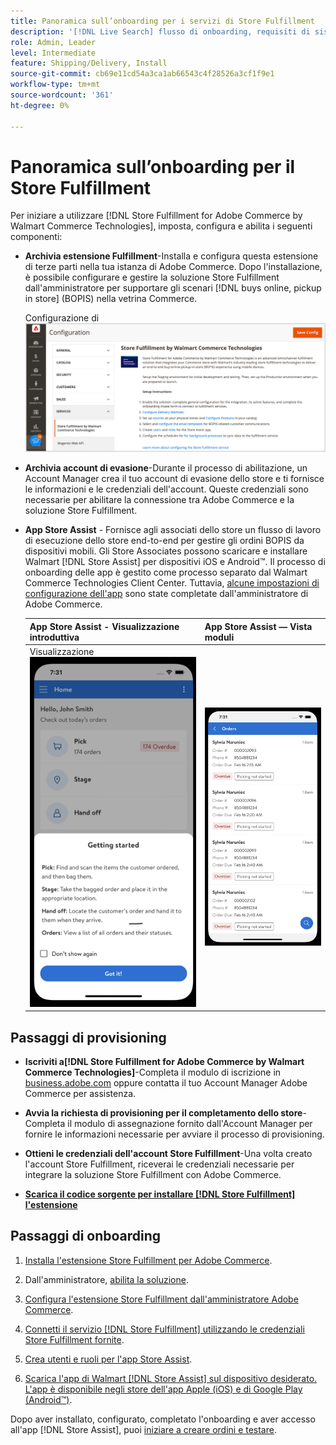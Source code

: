 ```yaml
---
title: Panoramica sull’onboarding per i servizi di Store Fulfillment
description: '[!DNL Live Search] flusso di onboarding, requisiti di sistema, limiti e limitazioni.'
role: Admin, Leader
level: Intermediate
feature: Shipping/Delivery, Install
source-git-commit: cb69e11cd54a3ca1ab66543c4f28526a3cf1f9e1
workflow-type: tm+mt
source-wordcount: '361'
ht-degree: 0%

---
```


# Panoramica sull’onboarding per il Store Fulfillment

Per iniziare a utilizzare [!DNL Store Fulfillment for Adobe Commerce by Walmart Commerce Technologies], imposta, configura e abilita i seguenti componenti:

- **Archivia estensione Fulfillment**-Installa e configura questa estensione di terze parti nella tua istanza di Adobe Commerce. Dopo l&#39;installazione, è possibile configurare e gestire la soluzione Store Fulfillment dall&#39;amministratore per supportare gli scenari [!DNL buys online, pickup in store] (BOPIS) nella vetrina Commerce.

  Configurazione di ![[!DNL Store Fulfillment Service] nella visualizzazione Amministratore](assets/store-fulfillment-admin-home.png)

- **Archivia account di evasione**-Durante il processo di abilitazione, un Account Manager crea il tuo account di evasione dello store e ti fornisce le informazioni e le credenziali dell&#39;account. Queste credenziali sono necessarie per abilitare la connessione tra Adobe Commerce e la soluzione Store Fulfillment.

- **App Store Assist** - Fornisce agli associati dello store un flusso di lavoro di esecuzione dello store end-to-end per gestire gli ordini BOPIS da dispositivi mobili. Gli Store Associates possono scaricare e installare Walmart [!DNL Store Assist] per dispositivi iOS e Android™. Il processo di onboarding delle app è gestito come processo separato dal Walmart Commerce Technologies Client Center. Tuttavia, [alcune impostazioni di configurazione dell&#39;app](user-setup.md) sono state completate dall&#39;amministratore di Adobe Commerce.

  | App Store Assist - Visualizzazione introduttiva | App Store Assist — Vista moduli |
  |-------------------------------------------------------------------------------------------------------------|-----------------------------------------------------------------------------------------------|
  | Visualizzazione ![[!DNL Store Assist App Getting Started] sul dispositivo mobile](assets/store-assist-get-started-small.png) | ![[!DNL Store Assist App Orders view] sul dispositivo mobile](assets/store-assist-orders-small.png) |

## Passaggi di provisioning

- **Iscriviti a[!DNL Store Fulfillment for Adobe Commerce by Walmart Commerce Technologies]**-Completa il modulo di iscrizione in [business.adobe.com](https://business.adobe.com/resources/store-fulfillment.html) oppure contatta il tuo Account Manager Adobe Commerce per assistenza.

- **Avvia la richiesta di provisioning per il completamento dello store**-Completa il modulo di assegnazione fornito dall&#39;Account Manager per fornire le informazioni necessarie per avviare il processo di provisioning.

- **Ottieni le credenziali dell&#39;account Store Fulfillment**-Una volta creato l&#39;account Store Fulfillment, riceverai le credenziali necessarie per integrare la soluzione Store Fulfillment con Adobe Commerce.

- **[Scarica il codice sorgente per installare  [!DNL Store Fulfillment] l&#39;estensione](install.md)**

## Passaggi di onboarding

1. [Installa l&#39;estensione Store Fulfillment per Adobe Commerce](install.md).

1. Dall&#39;amministratore, [abilita la soluzione](enable-general.md).

1. [Configura l&#39;estensione Store Fulfillment dall&#39;amministratore Adobe Commerce](service-config-settings-overview.md).

1. [Connetti il servizio [!DNL Store Fulfillment] utilizzando le credenziali Store Fulfillment fornite](connect-set-up-service.md).

1. [Crea utenti e ruoli per l&#39;app Store Assist](user-setup.md).

1. [Scarica l&#39;app di Walmart [!DNL Store Assist] sul dispositivo desiderato. L&#39;app è disponibile negli store dell&#39;app Apple (iOS) e di Google Play (Android™)](app-setup.md).

Dopo aver installato, configurato, completato l&#39;onboarding e aver accesso all&#39;app [!DNL Store Assist], puoi [iniziare a creare ordini e testare](test-and-deploy.md).
